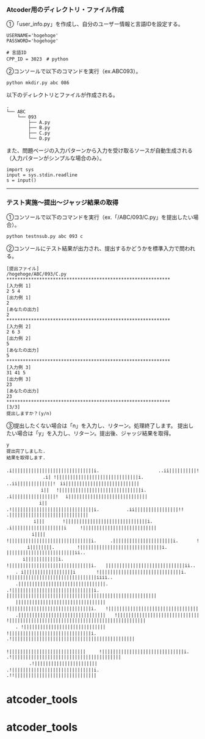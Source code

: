 ### Atcoder用のディレクトリ・ファイル作成
①「user_info.py」を作成し、自分のユーザー情報と言語IDを設定する。

    USERNAME='hogehoge'
    PASSWORD='hogehoge'

    # 言語ID
    CPP_ID = 3023　# python


②コンソールで以下のコマンドを実行（ex.ABC093）。


    python mkdir.py abc 086
以下のディレクトリとファイルが作成される。

    .
    └── ABC
        └── 093
            ├── A.py
            ├── B.py
            ├── C.py
            └── D.py



また、問題ページの入力パターンから入力を受け取るソースが自動生成される（入力パターンがシンプルな場合のみ）。

    import sys
    input = sys.stdin.readline
    s = input()


---

### テスト実施〜提出〜ジャッジ結果の取得
①コンソールで以下のコマンドを実行（ex.「/ABC/093/C.py」を提出したい場合）。


    python testnsub.py abc 093 c
    
②コンソールにテスト結果が出力され、提出するかどうかを標準入力で問われる。


    [提出ファイル]
    /hogehoge/ABC/093/C.py
    ************************************************************
    [入力例 1]
    2 5 4
    [出力例 1]
    2
    [あなたの出力]
    2
    ************************************************************
    [入力例 2]
    2 6 3
    [出力例 2]
    5
    [あなたの出力]
    5
    ************************************************************
    [入力例 3]
    31 41 5
    [出力例 3]
    23
    [あなたの出力]
    23
    ************************************************************
    [3/3]
    提出しますか？(y/n)

③提出したくない場合は「n」を入力し、リターン。処理終了します。
提出したい場合は「y」を入力し、リターン。提出後、ジャッジ結果を取得。

    y
    提出完了しました.
    結果を取得します.
    　　　　　　　 　.i||||||||||||||||||||||||||||||i.　　　　　　　　　　　　　..ii||||||||||!!!!||||||||||||||||||||||||| 
    　　　　　　　　.i| !||||||||||||||||||||||||||||||i. 　　　　　　　　 　..ii|||||||||||||!　ii||||||||||||||||||||||||||| 
    　　　　　　　 i|| 　!||||||||||||||||||||||||||||||i. 　　　　　　　 .i||||||||||||||||!　 i||||||||||||||||||||||||||||| 
    　　　　　 　 i|| 　　.!||||||||||||||||||||||||||||||i.　　　　　　.ii||||||||||||||||!! 　 .||||||||||||||||||||||||||||| 
    　　　　　　i|||　　　　!||||||||||||||||||||||||||||||i.　　 　　.i|||||||||||||||||||i　　　!||||||||||||||||||||||||||| 
    　　　　　 i|||| 　　　 　!||||||||||||||||||||||||||||||i.　　　.||||||||||||||||||||||i.　　　　!||||||||||||||||||||||| 
    　　　　 i||||||||.　　　　　!||||||||||||||||||||||||||||||i.　　 |||||||||||||||||||||||||ii.. 
    　　　 i||||||||||||i. 　　　　 !||||||||||||||||||||||||||||||i.　　|||||||||||||||||||||||||||||ii.. 
    　　. i||||||||||||||||||i 　　　　!||||||||||||||||||||||||||||||i. 　 !||||||||||||||||||||||||||||||||iiii.. 
    　　.||||||||||||||||||||||||||||||||. .!||||||||||||||||||||||||||||||i.　　 ||||||||||||||||||||||||||||||||||||||||||||||||||||||| 
    　　||||||||||||||||||||||||||||||||| 　!||||||||||||||||||||||||||||||i.　　!||||||||||||||||||||||||||||||||||||||||||||||||||||| 
    　　.||||||||||||||||||||||||||||||||　　!||||||||||||||||||||||||||||||i. 　　!|||||||||||||||||||||||||||||||||||||||||||||||||| 
    　　. !|||||||||||||||||||||||||||||| 　　!||||||||||||||||||||||||||||||i. 　　　.!||||||||||||||||||||||||||||||||||||||||||||| 
    　　　 !||||||||||||||||||||||||||||　　　!||||||||||||||||||||||||||||||i. 　　　　 .!|||||||||||||||||||||||||||||||||||||||| 
    　　　　　.!||||||||||||||||||||||| 　　　.!||||||||||||||||||||||||||||||i. 　　　　　　　.!!|||||||||||||||||||||||||||||| 
# atcoder_tools
# atcoder_tools

